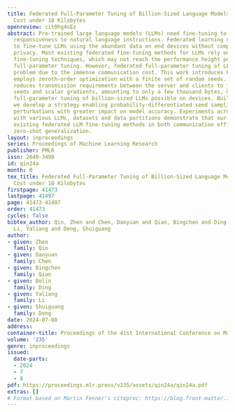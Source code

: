 ```yaml
---
title: Federated Full-Parameter Tuning of Billion-Sized Language Models with Communication
  Cost under 18 Kilobytes
openreview: cit0hg4sEz
abstract: Pre-trained large language models (LLMs) need fine-tuning to improve their
  responsiveness to natural language instructions. Federated learning offers a way
  to fine-tune LLMs using the abundant data on end devices without compromising data
  privacy. Most existing federated fine-tuning methods for LLMs rely on parameter-efficient
  fine-tuning techniques, which may not reach the performance height possible with
  full-parameter tuning. However, federated full-parameter tuning of LLMs is a non-trivial
  problem due to the immense communication cost. This work introduces FedKSeed that
  employs zeroth-order optimization with a finite set of random seeds. It significantly
  reduces transmission requirements between the server and clients to just a few random
  seeds and scalar gradients, amounting to only a few thousand bytes, making federated
  full-parameter tuning of billion-sized LLMs possible on devices. Building on it,
  we develop a strategy enabling probability-differentiated seed sampling, prioritizing
  perturbations with greater impact on model accuracy. Experiments across six scenarios
  with various LLMs, datasets and data partitions demonstrate that our approach outperforms
  existing federated LLM fine-tuning methods in both communication efficiency and
  zero-shot generalization.
layout: inproceedings
series: Proceedings of Machine Learning Research
publisher: PMLR
issn: 2640-3498
id: qin24a
month: 0
tex_title: Federated Full-Parameter Tuning of Billion-Sized Language Models with Communication
  Cost under 18 Kilobytes
firstpage: 41473
lastpage: 41497
page: 41473-41497
order: 41473
cycles: false
bibtex_author: Qin, Zhen and Chen, Daoyuan and Qian, Bingchen and Ding, Bolin and
  Li, Yaliang and Deng, Shuiguang
author:
- given: Zhen
  family: Qin
- given: Daoyuan
  family: Chen
- given: Bingchen
  family: Qian
- given: Bolin
  family: Ding
- given: Yaliang
  family: Li
- given: Shuiguang
  family: Deng
date: 2024-07-08
address:
container-title: Proceedings of the 41st International Conference on Machine Learning
volume: '235'
genre: inproceedings
issued:
  date-parts:
  - 2024
  - 7
  - 8
pdf: https://proceedings.mlr.press/v235/assets/qin24a/qin24a.pdf
extras: []
# Format based on Martin Fenner's citeproc: https://blog.front-matter.io/posts/citeproc-yaml-for-bibliographies/
---
```


